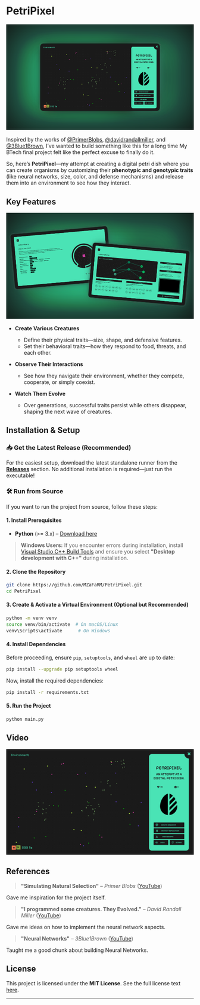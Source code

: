 # PetriPixel

![Home Screen](./docs/images/home-beautified.png)

Inspired by the works of [@PrimerBlobs](https://www.youtube.com/@PrimerBlobs), [@davidrandallmiller](https://www.youtube.com/@davidrandallmiller), and [@3Blue1Brown](https://www.youtube.com/@3Blue1Brown), I’ve wanted to build something like this for a long time My BTech final project felt like the perfect excuse to finally do it.

So, here’s **PetriPixel**—my attempt at creating a digital petri dish where you can create organisms by customizing their **phenotypic and genotypic traits** (like neural networks, size, color, and defense mechanisms) and release them into an environment to see how they interact.

## Key Features

![Laboratory](./docs/images/lab-beautified.png)

-   **Create Various Creatures** 

    -   Define their physical traits—size, shape, and defensive features.
    -   Set their behavioral traits—how they respond to food, threats, and each other.

-   **Observe Their Interactions**

    -   See how they navigate their environment, whether they compete, cooperate, or simply coexist.

-   **Watch Them Evolve**
    -   Over generations, successful traits persist while others disappear, shaping the next wave of creatures.

## Installation & Setup

### 📥 **Get the Latest Release (Recommended)**

For the easiest setup, download the latest standalone runner from the **[Releases](https://github.com/MZaFaRM/PetriPixel/releases/)** section. No additional installation is required—just run the executable!

### 🛠 **Run from Source**

If you want to run the project from source, follow these steps:

#### **1. Install Prerequisites**

-   **Python** (>= 3.x) – [Download here](https://www.python.org/downloads/)

> **Windows Users:** If you encounter errors during installation, install [Visual Studio C++ Build Tools](https://visualstudio.microsoft.com/visual-cpp-build-tools/) and ensure you select **"Desktop development with C++"** during installation.

#### **2. Clone the Repository**

```bash
git clone https://github.com/MZaFaRM/PetriPixel.git
cd PetriPixel
```

#### **3. Create & Activate a Virtual Environment (Optional but Recommended)**

```bash
python -m venv venv
source venv/bin/activate  # On macOS/Linux
venv\Scripts\activate      # On Windows
```

#### **4. Install Dependencies**

Before proceeding, ensure `pip`, `setuptools`, and `wheel` are up to date:

```bash
pip install --upgrade pip setuptools wheel
```

Now, install the required dependencies:

```bash
pip install -r requirements.txt
```

#### **5. Run the Project**

```bash
python main.py
```

## Video

<p align="center">
  <a href="https://youtu.be/h_OTqW3HPX8">
    <img src="./docs/images/home.png" alt="Watch the demo" />
  </a>
</p>

## References

>   **"Simulating Natural Selection"** – _Primer Blobs_ ([YouTube](https://youtu.be/0ZGbIKd0XrM))  

Gave me inspiration for the project itself.
>   **"I programmed some creatures. They Evolved."** – _David Randall Miller_ ([YouTube](https://youtu.be/N3tRFayqVtk))  

Gave me ideas on how to implement the neural network aspects.
>   **"Neural Networks"** – _3Blue1Brown_ ([YouTube](https://youtube.com/playlist?list=PLZHQObOWTQDNU6R1_67000Dx_ZCJB-3pi&si=n2Z-eqO5R8f-HR5O))
    
Taught me a good chunk about building Neural Networks.

## License

This project is licensed under the **MIT License**. See the full license text [here](LICENSE).

---
